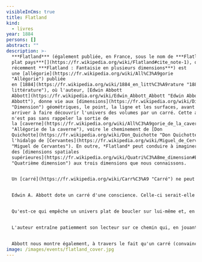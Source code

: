 ```yaml
---
visibleInCms: true
title: Flatland
kind:
  - livres
year: 1884
persons: []
abstract: ""
description: >-
  ***Flatland*** (également publiée, en France, sous le nom de ***Flatland ou Le
  plat pays***[](https://fr.wikipedia.org/wiki/Flatland#cite_note-1), ou plus
  récemment ***Flatland : Fantaisie en plusieurs dimensions***) est
  une [allégorie](https://fr.wikipedia.org/wiki/All%C3%A9gorie
  "Allégorie") publiée
  en [1884](https://fr.wikipedia.org/wiki/1884_en_litt%C3%A9rature "1884 en
  littérature"), où l'auteur, [Edwin Abbott
  Abbott](https://fr.wikipedia.org/wiki/Edwin_Abbott_Abbott "Edwin Abbott
  Abbott"), donne vie aux [dimensions](https://fr.wikipedia.org/wiki/Dimension
  "Dimension") géométriques, le point, la ligne et les surfaces, avant d'en
  arriver à faire découvrir l'univers des volumes par un carré. Cette allégorie
  n'est pas sans rappeler la sortie de
  la [caverne](https://fr.wikipedia.org/wiki/All%C3%A9gorie_de_la_caverne
  "Allégorie de la caverne"), voire le cheminement de [Don
  Quichotte](https://fr.wikipedia.org/wiki/Don_Quichotte "Don Quichotte"),
  l'hidalgo de [Cervantes](https://fr.wikipedia.org/wiki/Miguel_de_Cervantes
  "Miguel de Cervantes"). En outre, *Flatland* peut conduire à imaginer
  des [dimensions spatiales
  supérieures](https://fr.wikipedia.org/wiki/Quatri%C3%A8me_dimension#En_g%C3%A9om%C3%A9trie
  "Quatrième dimension") aux trois dimensions que nous connaissons.


  Un [carré](https://fr.wikipedia.org/wiki/Carr%C3%A9 "Carré") ne peut que vivre à Flatland, l'univers à zéro, une ou deux dimensions. L'auteur décrit les styles de vie de *pointland*, de *lineland* et de *surfaceland*, trois composantes du pays *Flatland*. Dans ce pays plat, les figures ont développé des croyances, des certitudes et des mœurs fondées sur de bonnes raisons ou des expériences plus ou moins vérifiables mais bien ancrées dans la société.


  Edwin A. Abbott dote un carré d'une conscience. Celle-ci serait-elle moins égocentrique que celle d'un point ou d'une ligne ? Chacun son monde de platitude. Admettons cependant que l'on puisse assister au moment invraisemblable et non moins formidable de la découverte de la troisième dimension par ce carré qui n'a même pas pour lui un statut social lui permettant de diffuser sa vision du monde.


  Qu'est-ce qui empêche un univers plat de boucler sur lui-même et, en conséquence, de produire un volume ? Un jour, le carré victime de l'apparition d'une sphère va imaginer *Spaceland*. À quoi peut s'attendre le quadrilatère s'il en vient à révéler à son monde l'existence d'une dimension supérieure ? Comment les autorités vont-elles réagir ? Vont-elles interner le trublion, le brûler ou plutôt le gommer ?


  L'auteur entraîne patiemment son lecteur sur ce chemin qui, en jouant du prétexte d'une démonstration de [géométrie euclidienne](https://fr.wikipedia.org/wiki/G%C3%A9om%C3%A9trie_euclidienne "Géométrie euclidienne"), prend soudainement le ton d'une interrogation bien plus profonde à une époque où, en Grande-Bretagne, l'[ère victorienne](https://fr.wikipedia.org/wiki/%C3%89poque_victorienne "Époque victorienne") avait encore quelques années devant elle.


  Abbott nous montre également, à travers le fait qu'un carré (convaincu que le monde n'a que deux dimensions) découvre une troisième dimension difficile à imaginer et à décrire, que nous-mêmes (qui sommes convaincus que le monde n'a que trois dimensions) pourrions nous trouver en réalité dans un monde à [quatre dimensions](https://fr.wikipedia.org/wiki/Espace_%C3%A0_quatre_dimensions "Espace à quatre dimensions") difficile à imaginer et à décrire dont nous ne parcourrions que la « surface » tridimensionnelle[](https://fr.wikipedia.org/wiki/Flatland#cite_note-2).
image: /images/events/flatland_cover.jpg
---
```

